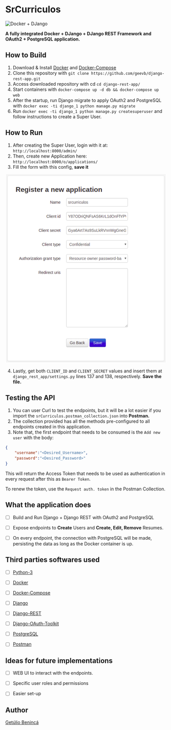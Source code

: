 # SrCurriculos

![Docker + DJango](https://cdn-images-1.medium.com/max/422/1*rPq3u8hlfXbz4edT2MQW0Q.png)

**A fully integrated Docker + DJango + DJango REST Framework and OAuth2 + PostgreSQL application.**

## How to Build

1. Download & Install [Docker](https://docs.docker.com/install/linux/docker-ce/ubuntu/) and [Docker-Compose](https://docs.docker.com/compose/install/)
2. Clone this repository with `git clone https://github.com/geevb/django-rest-app.git`
3. Access downloaded repository with cd  `cd django-rest-app/`
4. Start containers with `docker-compose up -d db && docker-compose up web`
5. After the startup, run Django migrate to apply OAuth2 and PostgreSQL with `docker exec -ti django_1 python manage.py migrate`
6. Run `docker exec -ti django_1 python manage.py createsuperuser` and follow instructions to create a Super User.


## How to Run

1. After creating the Super User, login with it at: `http://localhost:8000/admin/`
2. Then, create new Application here: `http://localhost:8000/o/applications/`
3. Fill the form with this config, **save it**

![New-Application](appConfig.png)

4. Lastly, get both `CLIENT_ID` and `CLIENT_SECRET` values and insert them at `django_rest_app/settings.py` lines 137 and 138, respectively. **Save the file.**


## Testing the API

1. You can user Curl to test the endpoints, but it will be a lot easier if you import the `srCurriculos.postman_collection.json` into **Postman.**
2. The collection provided has all the methods pre-configured to all endpoints created in this application.
3. Note that, the first endpoint that needs to be consumed is the `Add new user` with the body:
```JSON
{
    "username":"<Desired_Username>",
    "password":"<Desired_Password>"
}
```
This will return the Access Token that needs to be used as authentication in every request after this as `Bearer Token`.

To renew the token, use the `Request auth. token` in the Postman Collection.


## What the application does

- [ ] Build and Run Django + Django REST with OAuth2 and PostgreSQL
- [ ] Expose endpoints to **Create** Users and **Create, Edit, Remove** Resumes.
- [ ] On every endpoint, the connection with PostgreSQL will be made, persisting the data as long as the Docker container is up.


## Third parties softwares used

- [ ] [Python-3](https://www.python.org/)
- [ ] [Docker](https://www.docker.com/)
- [ ] [Docker-Compose](https://docs.docker.com/compose/)
- [ ] [Django](https://www.djangoproject.com/)
- [ ] [Django-REST](https://www.django-rest-framework.org/)
- [ ] [Django-OAuth-Toolkit](https://django-oauth-toolkit.readthedocs.io/en/latest/)
- [ ] [PostgreSQL](https://www.postgresql.org/)
- [ ] [Postman](https://www.getpostman.com/)


## Ideas for future implementations

- [ ] WEB UI to interact with the endpoints.
- [ ] Specific user roles and permissions
- [ ] Easier set-up


## Author
[Getúlio Benincá](https://github.com/geevb)

